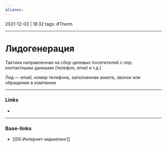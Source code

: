 ```yaml
---
aliases:
---
```

2021-12-03 | 18:32
tags: #Therm 
___

# Лидогенерация
Тактика направленная на сбор целевых посетителей с опр. контактными данными (телефон, email и т.д.)

Лид — email, номер телефона, заполненная анкета, звонок или обращение в компанию

___
### Links
- 

___
### Base-links
- [[00 Интернет-маркетинг]]

